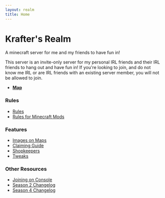 ```yaml
---
layout: realm
title: Home
---
```

# Krafter's Realm
A minecraft server for me and my friends to have fun in!

This server is an invite-only server for my personal IRL friends and their IRL friends to hang out and have fun in! If you're looking to join, and do not know me IRL or are IRL friends with an existing server member, you will not be allowed to join.

* [**Map**](https://realm.krafterdev.xyz/)

### Rules
* [Rules](/kraftersrealm/rules)
* [Rules for Minecraft Mods](/kraftersrealm/mods)

### Features

* [Images on Maps](/kraftersrealm/imageframe)
* [Claiming Guide](/kraftersrealm/claims)
* [Shopkeepers](/kraftersrealm/shopkeepers)
* [Tweaks](/kraftersrealm/tweaks)

### Other Resources

* [Joining on Console](/kraftersrealm/consoles)
* [Season 2 Changelog](season2-changelog)
* [Season 4 Changelog](season4-changelog)
